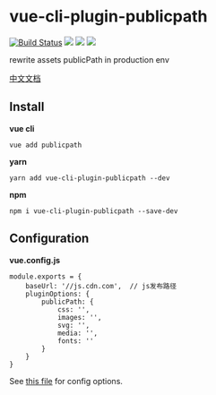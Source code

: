 # vue-cli-plugin-publicpath

[![Build Status](https://travis-ci.org/longshihui/vue-cli-plugin-publicpath.svg?branch=master)](https://travis-ci.org/longshihui/vue-cli-plugin-publicpath)  [![](https://img.shields.io/npm/v/vue-cli-plugin-publicpath.svg)](https://www.npmjs.com/package/vue-cli-plugin-publicpath)  [![](https://img.shields.io/amo/d/vue-cli-plugin-publicpath.svg)](https://www.npmjs.com/package/vue-cli-plugin-publicpath) [![](https://img.shields.io/apm/l/vue-cli-plugin-navigator.svg)](https://www.npmjs.com/package/vue-cli-plugin-navigator)

rewrite assets publicPath in production env

[中文文档](./README_ZH.md)

## Install

**vue cli**

```
vue add publicpath
```

**yarn**

```
yarn add vue-cli-plugin-publicpath --dev
```

**npm**

```
npm i vue-cli-plugin-publicpath --save-dev
```

## Configuration

**vue.config.js**

```
module.exports = {
    baseUrl: '//js.cdn.com',  // js发布路径
    pluginOptions: {
        publicPath: {
            css: '',
            images: '',
            svg: '',
            media: '',
            fonts: ''
        }
    }
}
```

See [this file](./service/options-defaults.js) for config options.



